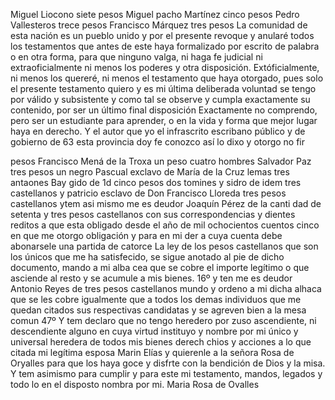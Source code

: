 Miguel Liocono siete pesos
Miguel pacho Martínez cinco pesos
Pedro Vallesteros trece pesos
Francisco Márquez tres pesos
La comunidad de esta nación es un pueblo unido y por el presente revoque y anularé todos los testamentos que antes de este haya formalizado por escrito de palabra o en otra forma, para que ninguno valga, ni haga fe judicial ni extraoficialmente ni menos los poderes y otra disposición.
Extóficialmente, ni menos los quereré, ni menos el testamento que haya otorgado, pues solo el presente testamento quiero y es mi última deliberada voluntad se tengo por válido y subsistente y como tal se observe y cumpla exactamente su contenido, por ser un último final disposición
Exactamente no comprendo, pero ser un estudiante para aprender, o en la vida y forma que mejor lugar haya en derecho. Y el autor que yo el infrascrito escribano público y de gobierno de 63 esta provincia doy fe conozco así lo dixo y otorgo no fir

pesos
Francisco Mená de la Troxa un peso cuatro
hombres
Salvador Paz tres pesos
un negro Pascual
exclavo de María de la Cruz lemas tres antaones Bay
gido de 1d cinco pesos dos tomines
y sidro de idem tres castellanos y patricio esclavo de Don Francisco Lloreda tres
pesos castellanos
ytem asi mismo me es deudor Joaquín Pérez de la canti
dad de setenta y tres pesos castellanos con sus correspondencias
y dientes reditos a que esta obligado desde el año de mil ochocientos
cuentos cinco en que me otorgo obligación y para en mi
der a cuya cuenta debe abonarsele una partida de catorce
La ley de los pesos castellanos que son los únicos que me ha satisfecido, se sigue anotado al pie de dicho documento, mando a mi alba cea que se cobre el importe legítimo o que asciende al resto y se acumule a mis bienes.
16º
y ten me es deudor Antonio Reyes de tres pesos castellanos
mundo y ordeno a mi dicha alhaca que se les cobre igualmente
que a todos los demas individuos que me quedan citados sus respectivas
candidatas y se agreven bien a la mesa comun
47º
Y tem declaro que no tengo heredero por zuso ascendiente, ni descendiente alguno en cuya virtud instituyo y nombre por mi único y universal heredera de todos mis bienes derech
chios y acciones a lo que citada mi legítima esposa Marin
Elías y quierenle a la señora Rosa de Oryalles para que los haya goce y disfrte con la bendición de Dios y la misa. Y tem asimismo para cumplir y para este mi testamento, mandos, legados y todo lo en el disposto nombra por mi.
Maria Rosa de Ovalles